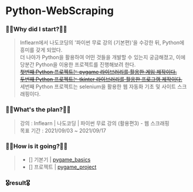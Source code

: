 # Python-WebScraping
### 🧎‍♂️Why did I start?🧎‍♂️
  > Inflearn에서 나도코딩의 '파이썬 무료 강의 (기본편)'을 수강한 뒤, Python에 흥미를 갖게 되었다.  
    더 나아가 Python을 활용하여 어떤 것들을 개발할 수 있는지 궁금해졌고, 이에 당분간 Python을 이용한 프로젝트를 진행해보려 한다.  
    [~~첫번째 Python 프로젝트는 pygame 라이브러리를 활용한 게임 제작이다.~~](https://github.com/pup-paw/Python-GameProgramming)  
    [~~두번째 Python 프로젝트는 tkinter 라이브러리를 활용한 프로그램 제작이다.~~](https://github.com/pup-paw/Python-GUIProgramming)  
    세번째 Python 프로젝트는 selenium을 활용한 웹 자동화 기초 및 사이트 스크래핑이다.
### 🚶‍♂️What's the plan?🚶‍♂️
  > 강의 : Inflearn | 나도코딩 | 파이썬 무료 강의 (활용편3) - 웹 스크래핑<br>
    목표 기간 : 2021/09/03 ~ 2021/09/17
### 🏃‍♂️How is it going?🏃‍♂️
  > - [] 기본기 | [pygame_basics](https://github.com/pup-paw/Python-WebScraping/tree/master/webScraping_basics)
  > - [] 프로젝트 | [pygame_project](https://github.com/pup-paw/Python-WebScraping/tree/master/webScraping_project)
### 🎖result🎖
  >
